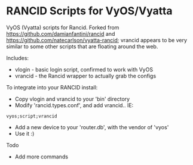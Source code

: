 RANCID Scripts for VyOS/Vyatta
======

VyOS (Vyatta) scripts for Rancid.  Forked from 
https://github.com/damianfantini/rancid and 
https://github.com/natecarlson/vyatta-rancid; vrancid appears to be very 
similar to some other scripts that are floating around the web.

Includes:
* vlogin - basic login script, confirmed to work with VyOS
* vrancid - the Rancid wrapper to actually grab the configs

To integrate into your RANCID install:
* Copy vlogin and vrancid to your 'bin' directory
* Modify 'rancid.types.conf', and add vrancid.. IE:

```
vyos;script;vrancid
```
* Add a new device to your 'router.db', with the vendor of 'vyos'
* Use it  :)

Todo

* Add more commands
